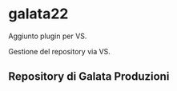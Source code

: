 # galata22

Aggiunto plugin per VS.

Gestione del repository via VS.

## Repository di Galata Produzioni